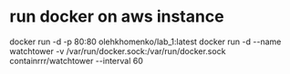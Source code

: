 # run docker on aws instance
docker run -d -p 80:80 olehkhomenko/lab_1:latest
docker run -d --name watchtower -v /var/run/docker.sock:/var/run/docker.sock containrrr/watchtower --interval 60
